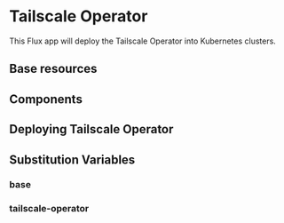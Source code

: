 # Tailscale Operator

This Flux app will deploy the Tailscale Operator into Kubernetes clusters.

## Base resources

## Components

## Deploying Tailscale Operator

## Substitution Variables

### base

### tailscale-operator
